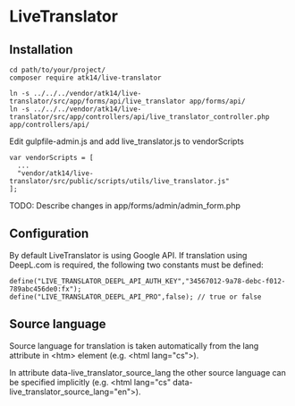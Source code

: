 LiveTranslator
==============

Installation
------------

    cd path/to/your/project/
    composer require atk14/live-translator

    ln -s ../../../vendor/atk14/live-translator/src/app/forms/api/live_translator app/forms/api/
    ln -s ../../../vendor/atk14/live-translator/src/app/controllers/api/live_translator_controller.php app/controllers/api/

Edit gulpfile-admin.js and add live_translator.js to vendorScripts

    var vendorScripts = [
      ...
      "vendor/atk14/live-translator/src/public/scripts/utils/live_translator.js"
    ];

TODO: Describe changes in app/forms/admin/admin_form.php

Configuration
-------------

By default LiveTranslator is using Google API. If translation using DeepL.com is required, the following two constants must be defined:

    define("LIVE_TRANSLATOR_DEEPL_API_AUTH_KEY","34567012-9a78-debc-f012-789abc456de0:fx");
    define("LIVE_TRANSLATOR_DEEPL_API_PRO",false); // true or false

Source language
---------------

Source language for translation is taken automatically from the lang attribute in &lt;htm&gt; element (e.g. &lt;html lang="cs"&gt;).

In attribute data-live_translator_source_lang the other source language can be specified implicitly (e.g.  &lt;html lang="cs" data-live_translator_source_lang="en"&gt;).

[//]: # ( vim: set ts=2 et: )

